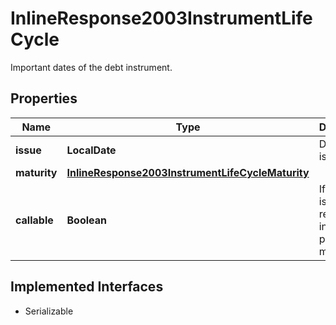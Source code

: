 

# InlineResponse2003InstrumentLifeCycle

Important dates of the debt instrument.

## Properties

Name | Type | Description | Notes
------------ | ------------- | ------------- | -------------
**issue** | **LocalDate** | Date of the issue. |  [optional]
**maturity** | [**InlineResponse2003InstrumentLifeCycleMaturity**](InlineResponse2003InstrumentLifeCycleMaturity.md) |  |  [optional]
**callable** | **Boolean** | If &#x60;true&#x60;, the issuer may redeem the instrument prior to maturity. |  [optional]


## Implemented Interfaces

* Serializable


